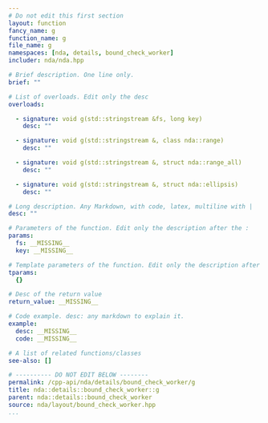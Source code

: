 ```yaml
---
# Do not edit this first section
layout: function
fancy_name: g
function_name: g
file_name: g
namespaces: [nda, details, bound_check_worker]
includer: nda/nda.hpp

# Brief description. One line only.
brief: ""

# List of overloads. Edit only the desc
overloads:

  - signature: void g(std::stringstream &fs, long key)
    desc: ""

  - signature: void g(std::stringstream &, class nda::range)
    desc: ""

  - signature: void g(std::stringstream &, struct nda::range_all)
    desc: ""

  - signature: void g(std::stringstream &, struct nda::ellipsis)
    desc: ""

# Long description. Any Markdown, with code, latex, multiline with |
desc: ""

# Parameters of the function. Edit only the description after the :
params:
  fs: __MISSING__
  key: __MISSING__

# Template parameters of the function. Edit only the description after the :
tparams:
  {}

# Desc of the return value
return_value: __MISSING__

# Code example. desc: any markdown to explain it.
example:
  desc: __MISSING__
  code: __MISSING__

# A list of related functions/classes
see-also: []

# ---------- DO NOT EDIT BELOW --------
permalink: /cpp-api/nda/details/bound_check_worker/g
title: nda::details::bound_check_worker::g
parent: nda::details::bound_check_worker
source: nda/layout/bound_check_worker.hpp
...
```


